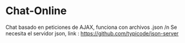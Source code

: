 # Chat-Online
Chat basado en peticiones de AJAX, funciona con archivos .json /n
Se necesita el servidor json, link : https://github.com/typicode/json-server
